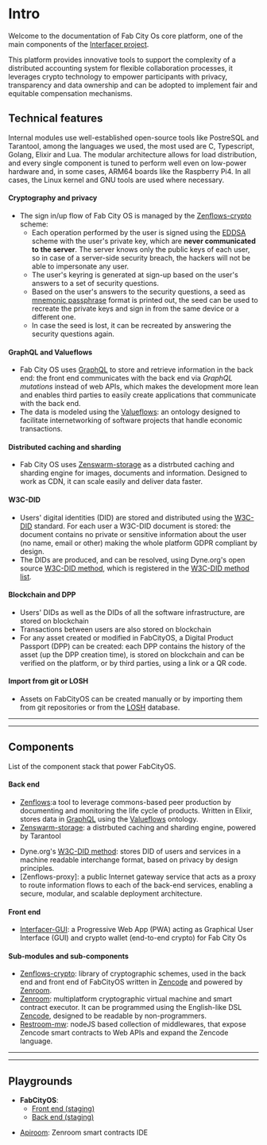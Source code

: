 <!--
SPDX-License-Identifier: AGPL-3.0-or-later
Copyright (C) 2022-2023 Dyne.org foundation <foundation@dyne.org>.

This program is free software: you can redistribute it and/or modify
it under the terms of the GNU Affero General Public License as
published by the Free Software Foundation, either version 3 of the
License, or (at your option) any later version.

This program is distributed in the hope that it will be useful,
but WITHOUT ANY WARRANTY; without even the implied warranty of
MERCHANTABILITY or FITNESS FOR A PARTICULAR PURPOSE.  See the
GNU Affero General Public License for more details.

You should have received a copy of the GNU Affero General Public License
along with this program.  If not, see <https://www.gnu.org/licenses/>.
-->

# Intro

Welcome to the documentation of Fab City Os core platform, one of the main components of the [Interfacer project](https://interfacerproject.eu).

This platform provides innovative tools to support the complexity of a distributed accounting system for flexible collaboration processes, it leverages crypto technology to empower participants with privacy, transparency and data ownership and can be adopted to implement fair and equitable compensation mechanisms.


## Technical features

Internal modules use well-established open-source tools like PostreSQL and Tarantool, among the languages we used, the most used are C, Typescript, Golang, Elixir and Lua. The
modular architecture allows for load distribution, and every single component is tuned to perform
well even on low-power hardware and, in some cases, ARM64 boards like the Raspberry Pi4. In all
cases, the Linux kernel and GNU tools are used where necessary.

#### Cryptography and privacy
* The sign in/up flow of Fab City OS is managed by the [Zenflows-crypto](/pages/zenflows-crypto) scheme: 
  - Each operation performed by the user is signed using the [EDDSA](https://datatracker.ietf.org/doc/rfc8032/) scheme with the user's private key, which are **never communicated to the server**. The server knows only the public keys of each user, so in case of a server-side security breach, the hackers will not be able to impersonate any user. 
  - The user's keyring is generated at sign-up based on the user's answers to a set of security questions.
  - Based on the user's answers to the security questions, a seed as [mnemonic passphrase](https://github.com/bitcoin/bips/blob/master/bip-0039.mediawiki) format is printed out, the seed can be used to recreate the private keys and sign in from the same device or a different one. 
  - In case the seed is lost, it can be recreated by answering the security questions again.

#### GraphQL and Valueflows
* Fab City OS uses [GraphQL](https://graphql.org/) to store and retrieve information in the back end: the front end communicates with the back end via *GraphQL mutations* instead of web APIs, which makes the development more lean and enables third parties to easily create applications that communicate with the back end.
* The data is modeled using the [Valueflows](https://www.valueflo.ws/): an ontology designed to facilitate internetworking of software projects that handle economic transactions.

#### Distributed caching and sharding
* Fab City OS uses [Zenswarm-storage](/pages/zenswarm-storage.md) as a distrbuted caching and sharding engine for images, documents and information. Designed to work as CDN, it can scale easily and deliver data faster. 

#### W3C-DID 
* Users' digital identities (DID) are stored and distributed using the [W3C-DID](https://www.w3.org/TR/did-core/) standard. For each user a W3C-DID document is stored: the document contains no private or sensitive information about the user (no name, email or other) making the whole platform GDPR compliant by design.
* The DIDs are produced, and can be resolved, using Dyne.org's open source [W3C-DID method](https://new.dyne.org/W3C-DID/#/), which is registered in the [W3C-DID method list](https://www.w3.org/TR/did-spec-registries/#did-methods).

#### Blockchain and DPP
* Users' DIDs as well as the DIDs of all the software infrastructure, are stored on blockchain
* Transactions between users are also stored on blockchain
* For any asset created or modified in FabCityOS, a Digital Product Passport (DPP) can be created: each DPP contains the  history of the asset (up the DPP creation time), is stored on blockchain and can be verified on the platform, or by third parties, using a link or a QR code.

#### Import from git or LOSH
* Assets on FabCityOS can be created manually or by importing them from git repositories or from the [LOSH](https://losh.opennext.eu/) database.
-------------------
-------------------


## Components

List of the component stack that power FabCityOS.

#### Back end

* [Zenflows](/pages/zenflows.md):a tool to leverage commons-based peer production by documenting and monitoring the life cycle of products. Written in Elixir, stores data in [GraphQL](https://graphql.org/) using the [Valueflows](https://www.valueflo.ws/) ontology.
* [Zenswarm-storage](/pages/zenswarm-storage.md): a distrbuted caching and sharding engine, powered by Tarantool  
<!-- * [Fabchain](/pages/fabchain.md): a bloat-free toolbox to create and operate new blockchains based on ethereum technology --> 
* Dyne.org's [W3C-DID method](https://new.dyne.org/W3C-DID/#/): stores DID of users and services in a machine readable interchange format, based on privacy by design principles.
* [Zenflows-proxy]: a public Internet gateway service that acts as a proxy to route information flows to each of the back-end services, enabling a secure, modular, and scalable deployment architecture.

#### Front end

* [Interfacer-GUI](/pages/interfacer-gui.md): a Progressive Web App (PWA) acting as Graphical User Interface (GUI) and crypto wallet (end-to-end crypto) for Fab City Os 

<!--
* **Loshifacer** [... learn more about Loshifacer](/pages/loshifacer.md)
-->

#### Sub-modules and sub-components

* [Zenflows-crypto](/pages/zenflows-crypto): library of cryptographic schemes, used in the back end and front end of FabCityOS written in [Zencode](https://decodeproject.eu/blog/smart-contracts-english-speaker.html) and powered by [Zenroom](https://zenroom.org/).
* [Zenroom](https://zenroom.org/): multiplatform cryptographic virtual machine and smart contract executor. It can be programmed using the English-like DSL [Zencode](https://decodeproject.eu/blog/smart-contracts-english-speaker.html), designed to be readable by non-programmers. 
* [Restroom-mw](https://new.dyne.org/restroom-mw/#/): nodeJS based collection of middlewares, that expose Zencode smart contracts to Web APIs and expand the Zencode language.
-------------------
-------------------



## Playgrounds

* **FabCityOS**: 
  - [Front end (staging)](http://interfacer-gui-staging.dyne.org)
  - [Back end (staging)](http://65.109.11.42:8000/api/)
<!-- * **FabChain**:
  - [RPC server](http://test.fabchain.net:8545)
  - [Faucet](https://test.fabchain.net:5000)
  - [Blockchain Explorer](https://test.fabchain.net:8000) -->
* [Apiroom](https://apiroom.net/): Zenroom smart contracts IDE	

